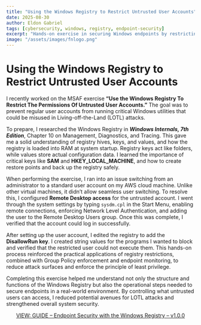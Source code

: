 ```yaml
---
title: "Using the Windows Registry to Restrict Untrusted User Accounts"
date: 2025-08-30
author: Eldon Gabriel
tags: [cybersecurity, windows, registry, endpoint-security]
excerpt: "Hands-on exercise in securing Windows endpoints by restricting untrusted user accounts via the DisallowRun registry key."
image: "/assets/images/fnlogo.png"
---
```


# Using the Windows Registry to Restrict Untrusted User Accounts

I recently worked on the MSAF exercise **“Use the Windows Registry To Restrict The Permissions Of Untrusted User Accounts.”** The goal was to prevent regular user accounts from running critical Windows utilities that could be misused in Living-off-the-Land (LOTL) attacks.

To prepare, I researched the Windows Registry in **_Windows Internals, 7th Edition_**, Chapter 10 on Management, Diagnostics, and Tracing. This gave me a solid understanding of registry hives, keys, and values, and how the registry is loaded into RAM at system startup. Registry keys act like folders, while values store actual configuration data. I learned the importance of critical keys like **SAM** and **HKEY_LOCAL_MACHINE**, and how to create restore points and back up the registry safely.

When performing the exercise, I ran into an issue switching from an administrator to a standard user account on my AWS cloud machine. Unlike other virtual machines, it didn’t allow seamless user switching. To resolve this, I configured **Remote Desktop access** for the untrusted account. I went through the system settings by typing `sysdm.cpl` in the Start Menu, enabling remote connections, enforcing Network Level Authentication, and adding the user to the Remote Desktop Users group. Once this was complete, I verified that the account could log in successfully.

After setting up the user account, I edited the registry to add the **DisallowRun key**. I created string values for the programs I wanted to block and verified that the restricted user could not execute them. This hands-on process reinforced the practical applications of registry restrictions, combined with Group Policy enforcement and endpoint monitoring, to reduce attack surfaces and enforce the principle of least privilege.

Completing this exercise helped me understand not only the structure and functions of the Windows Registry but also the operational steps needed to secure endpoints in a real-world environment. By controlling what untrusted users can access, I reduced potential avenues for LOTL attacks and strengthened overall system security.

<p align="center">
  <a href="https://github.com/EldonGabriel/eldongabriel.github.io/blob/main/assets/guides/GUIDE%20%E2%80%93%20Endpoint%20Security%20with%20the%20Windows%20Registry%20%E2%80%93%20v1.0.0.pdf" target="_blank">
    VIEW: GUIDE – Endpoint Security with the Windows Registry – v1.0.0
  </a>
</p>
